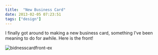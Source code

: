 ```yaml
---
title:  "New Business Card"
date: 2013-02-05 07:23:51
tags: ["design"]
---
```

I finally got around to making a new business card, something I've been meaning to do for awhile. Here is the front!

![bidnesscardfront-ex](/uploads/2013/02/bidnesscardfront-ex.jpg)
